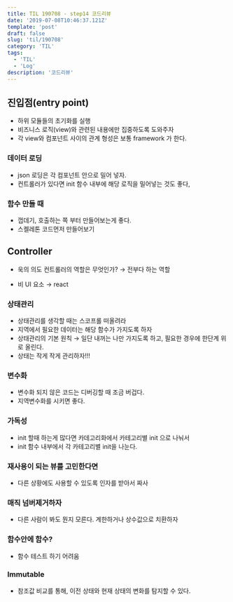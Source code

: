 ```yaml
---
title: TIL 190708 - step14 코드리뷰
date: '2019-07-08T10:46:37.121Z'
template: 'post'
draft: false
slug: 'til/190708'
category: 'TIL'
tags:
  - 'TIL'
  - 'Log'
description: '코드리뷰'
---
```


## 진입점(entry point)

- 하위 모듈들의 초기화를 실행
- 비즈니스 로직(view)와 관련된 내용에만 집중하도록 도와주자
- 각 view와 컴포넌트 사이의 관계 형성은 보통 framework 가 한다.

### 데이터 로딩

- json 로딩은 각 컴포넌트 안으로 밀어 넣자.
- 컨트롤러가 있다면 init 함수 내부에 해당 로직을 밀어넣는 것도 좋다, 

### 함수 만들 때

- 껍데기, 호출하는 쪽 부터 만들어보는게 좋다. 
- 스켈레톤 코드먼저 만들어보기 

## Controller 

- 욱의 의도 컨트롤러의 역할은 무엇인가? &rarr; 전부다 하는 역할

- 비 UI 요소 &rarr;  react 

### 상태관리

- 상태관리를 생각할 때는 스코프롤 떠올려라
- 지역에서 필요한 데이터는 해당 함수가 가지도록 하자 
- 상태관리의 기본 원칙 &rarr; 일단 내꺼는 나만 가지도록 하고, 필요한 경우에 한단계 위로 올린다. 
- 상태는 작게 작게 관리하자!!!

### 변수화

- 변수화 되지 않은 코드는 디버깅할 때 조금 버겁다. 
- 지역변수화를 시키면 좋다.

### 가독성 

- init 할때 하는게 많다면 카데고리화에서 카테고리별 init  으로 나눠서 
- init 함수 내부에서 각 카테고리별 init을 나눈다. 

### 재사용이 되는 뷰를 고민한다면

- 다른 상황에도 사용할 수 있도록 인자를 받아서 짜사

### 매직 넘버제거하자

- 다른 사람이 봐도 뭔지 모른다. 계한하거나 상수값으로 치환하자 

### 함수안에 함수?

- 함수 테스트 하기 어려움

### Immutable 

- 참조값 비교를 통해, 이전 상태와 현재 상태의 변화를 탐지할 수 있다. 

